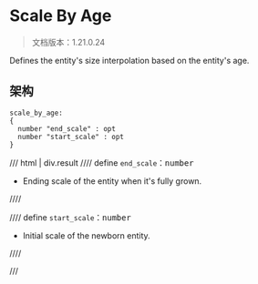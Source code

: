 # Scale By Age

> 文档版本：1.21.0.24

Defines the entity's size interpolation based on the entity's age.

## 架构

```mcschema
scale_by_age:
{
  number "end_scale" : opt
  number "start_scale" : opt
}

```

/// html | div.result
//// define
`end_scale`：<samp>number</samp>

- Ending scale of the entity when it's fully grown.


////


//// define
`start_scale`：<samp>number</samp>

- Initial scale of the newborn entity.


////


///

